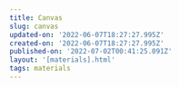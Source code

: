 ```yaml
---
title: Canvas
slug: canvas
updated-on: '2022-06-07T18:27:27.995Z'
created-on: '2022-06-07T18:27:27.995Z'
published-on: '2022-07-02T00:41:25.091Z'
layout: '[materials].html'
tags: materials
---
```



